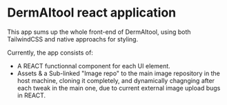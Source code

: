 # DermAItool react application

This app sums up the whole front-end of DermAItool, using both TailwindCSS and native approachs for styling.

Currently, the app consists of:

- A REACT functionnal component for each UI element.
- Assets & a Sub-linked "Image repo" to the main image repository in the host machine, cloning it completely, and dynamically chagnging after each tweak in the main one, due to current external image upload bugs in REACT.
